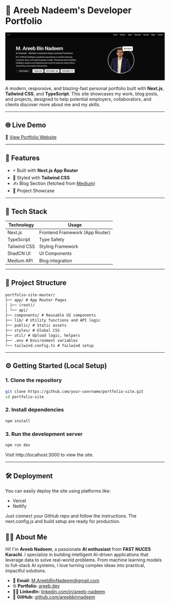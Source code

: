 # 💼 Areeb Nadeem's Developer Portfolio

![Portfolio Banner](banner.PNG) 

A modern, responsive, and blazing-fast personal portfolio built with **Next.js**, **Tailwind CSS**, and **TypeScript**. This site showcases my work, blog posts, and projects, designed to help potential employers, collaborators, and clients discover more about me and my skills.

---

## 🌐 Live Demo

🔗 [View Portfolio Website](https://your-deployed-link.vercel.app/)

---

## 🚀 Features

- ⚡ Built with **Next.js App Router** 
- 💅 Styled with **Tailwind CSS**
- ✍️ Blog Section (fetched from [Medium](https://medium.com))
- 🧠 Project Showcase

---

## 🧱 Tech Stack

| Technology     | Usage                            |
|----------------|----------------------------------|
| Next.js        | Frontend Framework (App Router)  |
| TypeScript     | Type Safety                      |
| Tailwind CSS   | Styling Framework                |
| ShadCN UI      | UI Components                    |
| Medium API     | Blog integration                 |

---

## 📁 Project Structure
```
portfolio-site-master/
├── app/ # App Router Pages
│ ├── (root)/
│ └── api/
├── components/ # Reusable UI components
├── lib/ # Utility functions and API logic
├── public/ # Static assets
├── styles/ # Global CSS
├── util/ # Upload logic, helpers
├── .env # Environment variables
└── tailwind.config.ts # Tailwind setup
```

---

## ⚙️ Getting Started (Local Setup)

### 1. Clone the repository

```bash
git clone https://github.com/your-username/portfolio-site.git
cd portfolio-site
```

### 2. Install dependencies

```bash
npm install
```

### 3. Run the development server
```bash
npm run dev
```

Visit http://localhost:3000 to view the site.

---

## 🛠️ Deployment
You can easily deploy the site using platforms like:
- Vercel
- Netlify

Just connect your GitHub repo and follow the instructions. The next.config.js and build setup are ready for production.

## 🙋‍♂️ About Me

Hi! I'm **Areeb Nadeem**, a passionate **AI enthusiast** from **FAST NUCES Karachi**. I specialize in building intelligent AI-driven applications that leverage data to solve real-world problems. From machine learning models to full-stack AI systems, I love turning complex ideas into practical, impactful solutions.

- 📧 **Email:** [M.AreebBinNadeem@gmail.com](mailto:M.AreebBinNadeem@gmail.com)  
- 🌐 **Portfolio:** [areeb.dev](https://areeb.dev)  
- 🧑‍💼 **LinkedIn:** [linkedin.com/in/areeb-nadeem](https://linkedin.com/in/areeb-nadeem)  
- 🐙 **GitHub:** [github.com/areebbinnadeem](https://github.com/areebbinnadeem)






